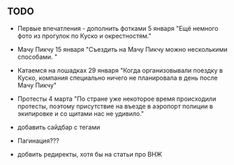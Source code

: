 ## TODO

- Первые впечатления - дополнить фотками 5 января "Ещё немного фото из прогулок по Куско и окрестностям."

- Мачу Пикчу 15 января "Съездить на Мачу Пикчу можно несколькими способами. "

- Катаемся на лошадках 29 января "Когда организовывали поездку в Куско, компания специально ничего не планировала в день после Мачу Пикчу"

- Протесты 4 марта "По стране уже некоторое время происходили протесты, поэтому присутствие на въезде в аэропорт полиции в экипировке и со щитами нас не удивило."

- добавить сайдбар с тегами
- Пагинация???
- добвить редиректы, хотя бы на статьи про ВНЖ
